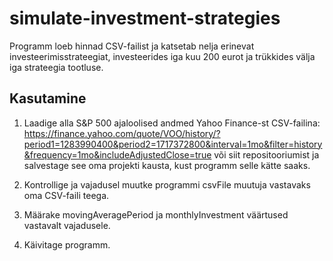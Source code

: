 # simulate-investment-strategies
Programm loeb hinnad CSV-failist ja katsetab nelja erinevat investeerimisstrateegiat, investeerides iga kuu 200 eurot ja trükkides välja iga strateegia tootluse.

## Kasutamine

1. Laadige alla S&P 500 ajaloolised andmed Yahoo Finance-st CSV-failina: https://finance.yahoo.com/quote/VOO/history/?period1=1283990400&period2=1717372800&interval=1mo&filter=history&frequency=1mo&includeAdjustedClose=true või siit repositooriumist ja salvestage see oma projekti kausta, kust programm selle kätte saaks.
   
3. Kontrollige ja vajadusel muutke programmi csvFile muutuja vastavaks oma CSV-faili teega.

4. Määrake movingAveragePeriod ja monthlyInvestment väärtused vastavalt vajadusele.
  
6. Käivitage programm.
